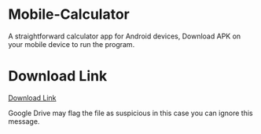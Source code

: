 ﻿# Mobile-Calculator

A straightforward calculator app for Android devices, Download APK on your mobile device to run the program.

# Download Link

[Download Link](https://drive.google.com/file/d/1jVxTRhMQvS7WwO9tJPHcpgHif30brtr_/view?usp=sharing)

Google Drive may flag the file as suspicious in this case you can ignore this message.
